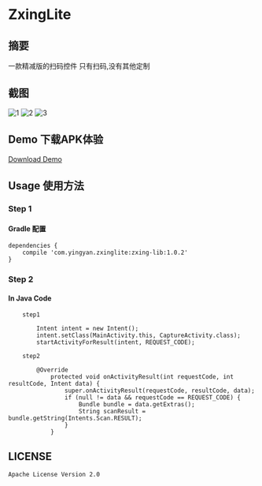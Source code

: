# ZxingLite
## 摘要
一款精减版的扫码控件  只有扫码,没有其他定制

## 截图
![1](https://github.com/yingLanNull/ZxingLite/blob/master/show/Screenshot_2016-09-23-11-58-23.png)
![2](https://github.com/yingLanNull/ZxingLite/blob/master/show/Screenshot_2016-09-23-11-58-17.png)
![3](https://github.com/yingLanNull/ZxingLite/blob/master/show/Screenshot_2016-09-23-11-58-08.png)

## Demo 下载APK体验
[Download Demo](https://github.com/yingLanNull/ZxingLite/blob/master/show/app-debug.apk)

## Usage 使用方法
### Step 1
#### Gradle 配置
```
dependencies {
    compile 'com.yingyan.zxinglite:zxing-lib:1.0.2'
}
```

### Step 2

#### In Java Code
```
	step1

	    Intent intent = new Intent();
        intent.setClass(MainActivity.this, CaptureActivity.class);
        startActivityForResult(intent, REQUEST_CODE);

    step2
    
        @Override
            protected void onActivityResult(int requestCode, int resultCode, Intent data) {
                super.onActivityResult(requestCode, resultCode, data);
                if (null != data && requestCode == REQUEST_CODE) {
                    Bundle bundle = data.getExtras();
                    String scanResult = bundle.getString(Intents.Scan.RESULT);
                }
            }

```

## LICENSE

    Apache License Version 2.0

